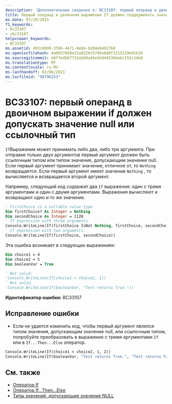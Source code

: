 ```yaml
---
description: 'Дополнительные сведения о: BC33107: первый операнд в двоичном выражении if должен допускать значение null или ссылочный тип'
title: Первый операнд в двоичном выражении If должен поддерживать значение NULL или быть ссылочного типа
ms.date: 07/20/2015
f1_keywords:
- bc33107
- vbc33107
helpviewer_keywords:
- BC33107
ms.assetid: 493c8899-3f6b-4471-8eb6-9284e8492768
ms.openlocfilehash: 4a0037680e31a8220cb796e6d8f3215139e01b20
ms.sourcegitcommit: ddf7edb67715a5b9a45e3dd44536dabc153c1de0
ms.translationtype: MT
ms.contentlocale: ru-RU
ms.lasthandoff: 02/06/2021
ms.locfileid: "99796253"
---
```

# <a name="bc33107-first-operand-in-a-binary-if-expression-must-be-nullable-or-a-reference-type"></a>BC33107: первый операнд в двоичном выражении if должен допускать значение null или ссылочный тип

`If`Выражение может принимать либо два, либо три аргумента. При отправке только двух аргументов первый аргумент должен быть ссылочным типом или типом значения, допускающим значение null. Если первый аргумент принимает значение, отличное от, то `Nothing` возвращается. Если первый аргумент имеет значение `Nothing` , то вычисляется и возвращается второй аргумент.

 Например, следующий код содержит два `If` выражения: один с тремя аргументами и один с двумя аргументами. Выражения вычисляют и возвращают одно и то же значение.

```vb
' firstChoice is a nullable value type.
Dim firstChoice? As Integer = Nothing
Dim secondChoice As Integer = 1128
' If expression with three arguments.
Console.WriteLine(If(firstChoice IsNot Nothing, firstChoice, secondChoice))
' If expression with two arguments.
Console.WriteLine(If(firstChoice, secondChoice))
```

 Эта ошибка возникает в следующих выражениях:

```vb
Dim choice1 = 4
Dim choice2 = 5
Dim booleanVar = True

' Not valid.
'Console.WriteLine(If(choice1 < choice2, 1))
' Not valid.
'Console.WriteLine(If(booleanVar, "Test returns True."))
```

 **Идентификатор ошибки:** BC33107

## <a name="to-correct-this-error"></a>Исправление ошибки

- Если не удается изменить код, чтобы первый аргумент являлся типом значения, допускающим значение null, или ссылочным типом, попробуйте преобразовать в выражение с тремя аргументами `If` или в `If...Then...Else` оператор.

```vb
Console.WriteLine(If(choice1 < choice2, 1, 2))
Console.WriteLine(If(booleanVar, "Test returns True.", "Test returns False."))
```

## <a name="see-also"></a>См. также

- [Оператор If](../operators/if-operator.md)
- [Оператор If…Then…Else](../statements/if-then-else-statement.md)
- [Типы значений, допускающие значение NULL](../../programming-guide/language-features/data-types/nullable-value-types.md)
